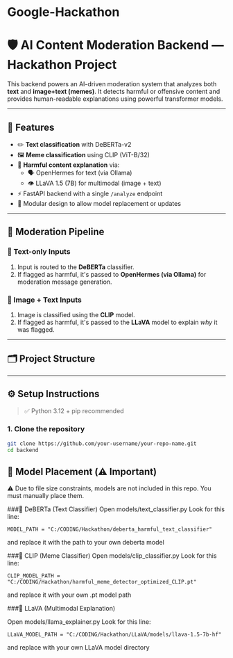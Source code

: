 # Google-Hackathon

# 🛡️ AI Content Moderation Backend — Hackathon Project

This backend powers an AI-driven moderation system that analyzes both **text** and **image+text (memes)**. It detects harmful or offensive content and provides human-readable explanations using powerful transformer models.

---

## 🚀 Features

- ✏️ **Text classification** with DeBERTa-v2
- 🖼️ **Meme classification** using CLIP (ViT-B/32)
- 🧠 **Harmful content explanation** via:
  - 🗣️ OpenHermes for text (via Ollama)
  - 👁️ LLaVA 1.5 (7B) for multimodal (image + text)
- ⚡ FastAPI backend with a single `/analyze` endpoint
- 🔌 Modular design to allow model replacement or updates

---

## 🧠 Moderation Pipeline

### 🔹 Text-only Inputs
1. Input is routed to the **DeBERTa** classifier.
2. If flagged as harmful, it's passed to **OpenHermes (via Ollama)** for moderation message generation.

### 🔹 Image + Text Inputs
1. Image is classified using the **CLIP** model.
2. If flagged as harmful, it's passed to the **LLaVA** model to explain *why* it was flagged.

---

## 🗂️ Project Structure



---

## ⚙️ Setup Instructions

> ✅ Python 3.12 + pip recommended

### 1. Clone the repository

```bash
git clone https://github.com/your-username/your-repo-name.git
cd backend
```

## 📁 Model Placement (⚠️ Important)

⚠️ Due to file size constraints, models are not included in this repo. You must manually place them.


###🔹 DeBERTa (Text Classifier)
Open models/text_classifier.py
Look for this line:

```
MODEL_PATH = "C:/CODING/Hackathon/deberta_harmful_text_classifier"
```

and replace it with the path to your own deberta model

###🔹 CLIP (Meme Classifier)
Open models/clip_classifier.py
Look for this line:

```
CLIP_MODEL_PATH = "C:/CODING/Hackathon/harmful_meme_detector_optimized_CLIP.pt"
```

and replace it with your own .pt model path

###🔹 LLaVA (Multimodal Explanation)

Open models/llama_explainer.py
Look for this line:
```
LLaVA_MODEL_PATH = "C:/CODING/Hackathon/LLaVA/models/llava-1.5-7b-hf"
```

and replace with your own LLaVA model directory

